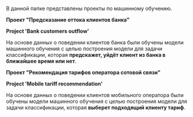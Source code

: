 В данной папке представлены проекты по машинному обучению.

**Проект "Предсказание оттока клиентов банка"**

**Project 'Bank customers outflow'**

На основе данных о поведении клиентов банка были обучены модели машинного обучения с целью построения модели для задачи классификации, которая **предскажет, уйдёт клиент из банка в ближайшее время или нет**.

**Проект "Рекомендация тарифов оператора сотовой связи"**

**Project 'Mobile tariff recommendation'**

На основе данных о поведении клиентов мобильного оператора были обучены модели машинного обучения с целью построения модели для задачи классификации, которая **выберет подходящий клиенту тариф**.
